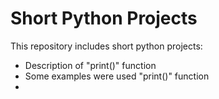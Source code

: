 # Short Python Projects
This repository includes short python projects:
- Description of "print()" function
- Some examples were used "print()" function
- 
